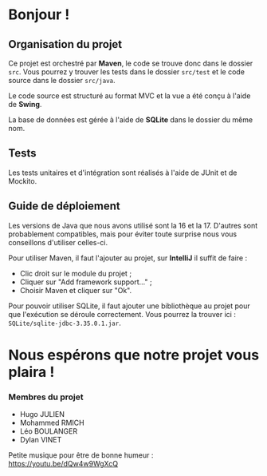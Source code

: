 # Bonjour !

## Organisation du projet
Ce projet est orchestré par **Maven**, le code se trouve donc dans le dossier `src`.
Vous pourrez y trouver les tests dans le dossier `src/test` et le code source dans le dossier `src/java`.

Le code source est structuré au format MVC et la vue a été conçu à l'aide de **Swing**.

La base de données est gérée à l'aide de **SQLite** dans le dossier du même nom.

## Tests
Les tests unitaires et d'intégration sont réalisés à l'aide de JUnit et de Mockito.

## Guide de déploiement
Les versions de Java que nous avons utilisé sont la 16 et la 17. D'autres sont probablement compatibles, mais pour éviter toute surprise nous vous conseillons d'utiliser celles-ci. 

Pour utiliser Maven, il faut l'ajouter au projet, sur **IntelliJ** il suffit de faire :
- Clic droit sur le module du projet ;
- Cliquer sur "Add framework support..." ;
- Choisir Maven et cliquer sur "Ok".

Pour pouvoir utiliser SQLite, il faut ajouter une bibliothèque au projet pour que l'exécution se déroule correctement.
Vous pourrez la trouver ici : `SQLite/sqlite-jdbc-3.35.0.1.jar`.

# Nous espérons que notre projet vous plaira !

### Membres du projet
- Hugo JULIEN
- Mohammed RMICH
- Léo BOULANGER
- Dylan VINET

Petite musique pour être de bonne humeur : https://youtu.be/dQw4w9WgXcQ